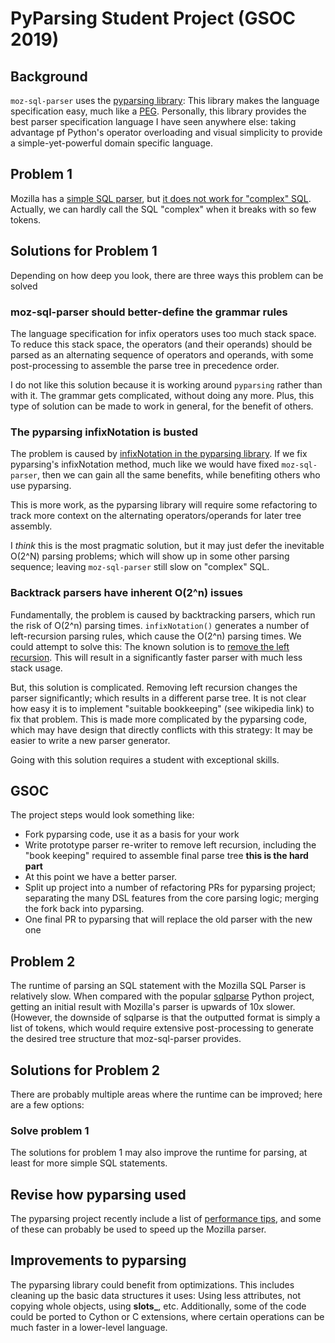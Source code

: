 
# PyParsing Student Project (GSOC 2019)


## Background

`moz-sql-parser` uses the [pyparsing library](https://github.com/pyparsing/pyparsing): This library makes the language specification easy, much like a [PEG](https://en.wikipedia.org/wiki/Parsing_expression_grammar).  Personally, this library provides the best parser specification language I have seen anywhere else: taking advantage pf Python's operator overloading and visual simplicity to provide a simple-yet-powerful domain specific language.

## Problem 1

Mozilla has a [simple SQL parser](https://github.com/mozilla/moz-sql-parser), but [it does not work for "complex" SQL](https://github.com/mozilla/moz-sql-parser/issues/41). Actually, we can hardly call the SQL "complex" when it breaks with so few tokens.

## Solutions for Problem 1


Depending on how deep you look, there are three ways this problem can be solved

### moz-sql-parser should better-define the grammar rules

The language specification for infix operators uses too much stack space. To reduce this stack space, the operators (and their operands) should be parsed as an alternating sequence of operators and operands, with some post-processing to assemble the parse tree in precedence order.

I do not like this solution because it is working around `pyparsing` rather than with it. The grammar gets complicated, without doing any more. Plus, this type of solution can be made to work in general, for the benefit of others. 


### The pyparsing infixNotation is busted

The problem is caused by [infixNotation in the pyparsing library](https://github.com/pyparsing/pyparsing/issues/26).  If we fix pyparsing's infixNotation method, much like we would have fixed `moz-sql-parser`, then we can gain all the same benefits, while benefiting others who use pyparsing.

This is more work, as the pyparsing library will require some refactoring to track more context on the alternating operators/operands for later tree assembly.
 
I *think* this is the most pragmatic solution, but it may just defer the inevitable O(2^N) parsing problems; which will show up in some other parsing sequence; leaving `moz-sql-parser` still slow on "complex" SQL.  

### Backtrack parsers have inherent O(2^n) issues

Fundamentally, the problem is caused by backtracking parsers, which run the risk of O(2^n) parsing times.  `infixNotation()` generates a number of left-recursion parsing rules, which cause the O(2^n) parsing times. We could attempt to solve this: The known solution is to [remove the left recursion](https://en.wikipedia.org/wiki/Left_recursion#Removing_left_recursion). This will result in a significantly faster parser with much less stack usage.

But, this solution is complicated. Removing left recursion changes the parser significantly; which results in a different parse tree. It is not clear how easy it is to implement "suitable bookkeeping" (see wikipedia link) to fix that problem. This is made more complicated by the pyparsing code, which may have design that directly conflicts with this strategy: It may be easier to write a new parser generator.

Going with this solution requires a student with exceptional skills. 


## GSOC 

The project steps would look something like:

* Fork pyparsing code, use it as a basis for your work
* Write prototype parser re-writer to remove left recursion, including the "book keeping" required to assemble final parse tree **this is the hard part**
* At this point we have a better parser.
* Split up project into a number of refactoring PRs for pyparsing project; separating the many DSL features from the core parsing logic; merging the fork back into pyparsing.
* One final PR to pyparsing that will replace the old parser with the new one


## Problem 2

The runtime of parsing an SQL statement with the Mozilla SQL Parser is relatively slow. When compared with the popular [sqlparse](https://github.com/andialbrecht/sqlparse) Python project, getting an initial result with Mozilla's parser is upwards of 10x slower. (However, the downside of sqlparse is that the outputted format is simply a list of tokens, which would require extensive post-processing to generate the desired tree structure that moz-sql-parser provides.

## Solutions for Problem 2

There are probably multiple areas where the runtime can be improved; here are a few options:

### Solve problem 1
The solutions for problem 1 may also improve the runtime for parsing, at least for more simple SQL statements.

## Revise how pyparsing used
The pyparsing project recently include a list of [performance tips](https://github.com/pyparsing/pyparsing/wiki/Performance-Tips), and some of these can probably be used to speed up the Mozilla parser.

## Improvements to pyparsing
The pyparsing library could benefit from optimizations.  This includes cleaning up the basic data structures it uses: Using less attributes, not copying whole objects, using **slots_**, etc. Additionally, some of the code could be ported to Cython or C extensions, where certain operations can be much faster in a lower-level language.
